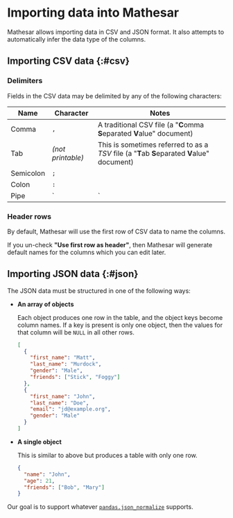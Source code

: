 # Importing data into Mathesar

Mathesar allows importing data in CSV and JSON format. It also attempts to automatically infer the data type of the columns.

## Importing CSV data {:#csv}

### Delimiters

Fields in the CSV data may be delimited by any of the following characters:

| Name | Character | Notes |
| -- | -- | -- |
| Comma | `,` | A traditional CSV file (a "**C**omma **S**eparated **V**alue" document) | <!-- codespell:ignore alue -->
| Tab | _(not printable)_ | This is sometimes referred to as a _TSV_ file (a "**T**ab **S**eparated **V**alue" document) | <!-- codespell:ignore alue-->
| Semicolon | `;` |  |
| Colon | `:` |  |
| Pipe | `|` |  |

### Header rows

By default, Mathesar will use the first row of CSV data to name the columns.

If you un-check **"Use first row as header"**, then Mathesar will generate default names for the columns which you can edit later.

## Importing JSON data {:#json}

The JSON data must be structured in one of the following ways:

- **An array of objects**

    Each object produces one row in the table, and the object keys become column names. If a key is present is only one object, then the values for that column will be `NULL` in all other rows.

    ```json
    [
      {
        "first_name": "Matt",
        "last_name": "Murdock",
        "gender": "Male",
        "friends": ["Stick", "Foggy"]
      },
      {
        "first_name": "John",
        "last_name": "Doe",
        "email": "jd@example.org",
        "gender": "Male"
      }
    ]
    ```

- **A single object**

    This is similar to above but produces a table with only one row.

    ```json
    {
      "name": "John",
      "age": 21,
      "friends": ["Bob", "Mary"]
    }
    ```

Our goal is to support whatever [`pandas.json_normalize`](https://pandas.pydata.org/docs/reference/api/pandas.json_normalize.html) supports.
